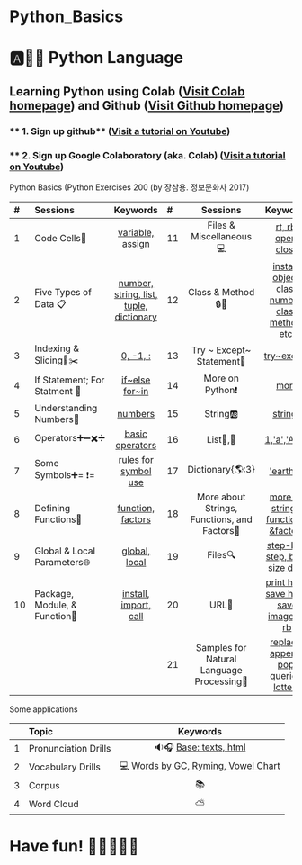# Python_Basics

# :a::hamster::paw_prints: Python Language
## **Learning Python** using **Colab** ([Visit Colab homepage](https://colab.research.google.com/?utm_source=scs-index)) and **Github** ([Visit Github homepage](https://github.com/))

### ** 1. Sign up github** ([Visit a tutorial on Youtube](https://www.youtube.com/watch?v=c-NikCpec7U))
### ** 2. Sign up Google Colaboratory (aka. Colab) ([Visit a tutorial on Youtube](https://www.youtube.com/watch?v=2X_EU18OeYM))

Python Basics (Python Exercises 200 (by 장삼용. 정보문화사 2017)

| # | Sessions | Keywords |#|Sessions | Keywords |
|:--|:---|:---:|:---|:---:|:---:|
| 1 | Code Cells🐾 | [variable, assign](https://github.com/ms624atyale/Python_Basics/blob/main/1_CodeCells_Basic_.ipynb)| 11 | Files & Miscellaneous💻 | [rt, rb, open, close](https://github.com/ms624atyale/Python_Basics/blob/main/11_Files_Misc.ipynb)|  
| 2 | Five Types of Data 📋| [number, string, list, tuple, dictionary](https://github.com/ms624atyale/Python_Basics/blob/main/2_FiveTypesofData.ipynb)|12 | Class & Method🔒🔑 | [instant object, class number, class method, etc. ](https://github.com/ms624atyale/Python_Basics/blob/main/12_Class_Method.ipynb)| 
| 3 | Indexing & Slicing📌✂️ | [0, -1, :](https://github.com/ms624atyale/Python_Basics/blob/main/3_Indexing_Slicing.ipynb)|13 | Try ~ Except~ Statement🚦 |[try~except](https://github.com/ms624atyale/Python_Basics/blob/main/13_try_Except.ipynb)| 
| 4 | If Statement; For Statment 🔂 | [if~else](https://github.com/ms624atyale/Python_Basics/blob/main/4_1_IfStatement.ipynb) [for~in](https://github.com/ms624atyale/Python_Basics/blob/main/4_2_ForStatement.ipynb)|14 | More on Python❗|[more](https://github.com/ms624atyale/Python_Basics/blob/main/14_MoreonPython.ipynb)|  
| 5 | Understanding Numbers🔢 | [numbers](https://github.com/ms624atyale/Python_Basics/blob/main/5_UnderstandingNumbers.ipynb)|15 | String🆎 | [strings](https://github.com/ms624atyale/Python_Basics/blob/main/15_AboutSrings.ipynb)|  
| 6 | Operators➕➖✖️➗ | [basic operators](https://github.com/ms624atyale/Python_Basics/blob/main/6_Operators.ipynb)|16 | List🚙,🚗 | [1,'a','ABC'](https://github.com/ms624atyale/Python_Basics/blob/main/16_Lists.ipynb)|  
| 7  | Some Symbols➕= ❗= | [rules for symbol use](https://github.com/ms624atyale/Python_Basics/blob/main/7_SomeSymbols.ipynb)|17 | Dictionary{🌎:3} | ['earth':3](https://github.com/ms624atyale/Python_Basics/blob/main/17_Dictionary.ipynb)|  
| 8  | Defining Functions🍔 | [function, factors](https://github.com/ms624atyale/Python_Basics/blob/main/8_DefiningFunctions.ipynb)|18 | More about Strings, Functions, and Factors🐹 | [more on strings, functions, &factors](https://github.com/ms624atyale/Python_Basics/blob/main/18_MoreaboutStringsFunctionsFactors.ipynb)|  
| 9  | Global & Local Parameters🌐 | [global, local](https://github.com/ms624atyale/Python_Basics/blob/main/9_GlobalLocalParameters.ipynb)|19 | Files🔍 | [step-by-step, big-size data](https://github.com/ms624atyale/Python_Basics/blob/main/19_Files.ipynb)|  
| 10 | Package, Module, & Function🎁 | [install, import, call](https://github.com/ms624atyale/Python_Basics/blob/main/10_InstallPackages_ImportModlues_CallFunctions.ipynb)|20 | URL🔵|[print html, save html, save image as rb](https://github.com/ms624atyale/Python_Basics/blob/main/21_URL.ipynb)|   
||||21 | Samples for Natural Language Processing💯 |[replace, append, pop, queries, lottery](https://github.com/ms624atyale/Python_Basics/blob/main/20_Samples4NLP.ipynb)|

Some applications

|  | Topic | Keywords |
|:--|:---|:---:|
| 1 | Pronunciation Drills |  🔉🎧 [Base: texts, html](https://github.com/ms624atyale/Python_Basics/blob/main/22_Text2Speech_ModifiedfromMK316.ipynb)| 
| 2| Vocabulary Drills | 💻 [Words by GC, Ryming, Vowel Chart](https://github.com/ms624atyale/Python_Basics/blob/main/23_VocabularyDrills_ModifiedfromMK316.ipynb)| 
| 3| Corpus | 📚
| 4| Word Cloud | ⛅
# Have fun! :icecream::tropical_drink::cake::apple::watermelon:











